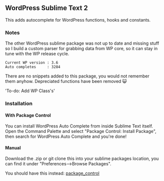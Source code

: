 ## WordPress Sublime Text 2

This adds autocomplete for WordPress functions, hooks and constants.

### Notes

The other WordPress sublime package was not up to date and missing stuff so I build a custom parser for grabbing data from WP core, so it can stay in tune with the WP release cycle.

    Current WP version : 3.6  
    Auto completes     : 3284

There are no snippets added to this package, you would not remember them anyhow. Depreciated functions have been removed :smiley_cat:  

'To-do: Add WP Class's' 

### Installation

#### With Package Control

You can install WordPress Auto Complete from inside Sublime Text itself. Open the Command Palette and select "Package Control: Install Package", then search for WordPress Auto Complete and you're done!

#### Manual
  
Download the .zip or git clone this into your sublime packages location, you can find it under "Preferences-->Browse Packages".
   
You should have this instead: [package_control](http://wbond.net/sublime_packages/package_control)
